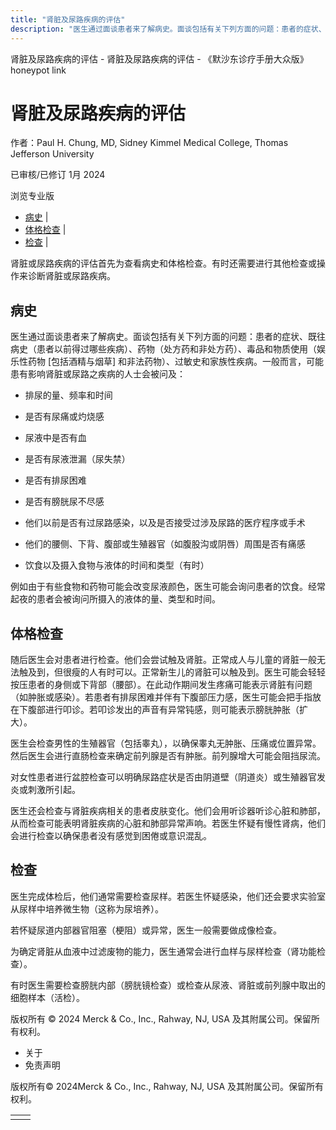 ```yaml
---
title: "肾脏及尿路疾病的评估"
description: "医生通过面谈患者来了解病史。面谈包括有关下列方面的问题：患者的症状、既往病史（患者以前得过哪些疾病）、药物（处方药和非处方药）、毒品和物质使用（娱乐性药物 \\[包括酒精与烟草\\] 和非法药物）、过敏史和家族性疾病。一般而言，可能患有影响肾脏或尿路之疾病的人士会被问及："
---
```


﻿肾脏及尿路疾病的评估 \- 肾脏及尿路疾病的评估 \- 《默沙东诊疗手册大众版》 honeypot link

# 肾脏及尿路疾病的评估

作者：Paul H. Chung, MD, Sidney Kimmel Medical College, Thomas Jefferson University

已审核/已修订 1月 2024

浏览专业版

- [病史](#病史_v12804568_zh) \|
- [体格检查](#体格检查_v12804589_zh) \|
- [检查](#检查_v12804595_zh) \|

肾脏或尿路疾病的评估首先为查看病史和体格检查。有时还需要进行其他检查或操作来诊断肾脏或尿路疾病。

## 病史

医生通过面谈患者来了解病史。面谈包括有关下列方面的问题：患者的症状、既往病史（患者以前得过哪些疾病）、药物（处方药和非处方药）、毒品和物质使用（娱乐性药物 \[包括酒精与烟草\] 和非法药物）、过敏史和家族性疾病。一般而言，可能患有影响肾脏或尿路之疾病的人士会被问及：

- 排尿的量、频率和时间

- 是否有尿痛或灼烧感

- 尿液中是否有血

- 是否有尿液泄漏（尿失禁）

- 是否有排尿困难

- 是否有膀胱尿不尽感

- 他们以前是否有过尿路感染，以及是否接受过涉及尿路的医疗程序或手术

- 他们的腰侧、下背、腹部或生殖器官（如腹股沟或阴唇）周围是否有痛感

- 饮食以及摄入食物与液体的时间和类型（有时）


例如由于有些食物和药物可能会改变尿液颜色，医生可能会询问患者的饮食。经常起夜的患者会被询问所摄入的液体的量、类型和时间。

## 体格检查

随后医生会对患者进行检查。他们会尝试触及肾脏。正常成人与儿童的肾脏一般无法触及到，但很瘦的人有时可以。正常新生儿的肾脏可以触及到。医生可能会轻轻按压患者的身侧或下背部（腰部）。在此动作期间发生疼痛可能表示肾脏有问题（如肿胀或感染）。若患者有排尿困难并伴有下腹部压力感，医生可能会把手指放在下腹部进行叩诊。若叩诊发出的声音有异常钝感，则可能表示膀胱肿胀（扩大）。

医生会检查男性的生殖器官（包括睾丸），以确保睾丸无肿胀、压痛或位置异常。然后医生会进行直肠检查来确定前列腺是否有肿胀。前列腺增大可能会阻挡尿流。

对女性患者进行盆腔检查可以明确尿路症状是否由阴道壁（阴道炎）或生殖器官发炎或刺激所引起。

医生还会检查与肾脏疾病相关的患者皮肤变化。他们会用听诊器听诊心脏和肺部，从而检查可能表明肾脏疾病的心脏和肺部异常声响。若医生怀疑有慢性肾病，他们会进行检查以确保患者没有感觉到困倦或意识混乱。

## 检查

医生完成体检后，他们通常需要检查尿样。若医生怀疑感染，他们还会要求实验室从尿样中培养微生物（这称为尿培养）。

若怀疑尿道内部器官阻塞（梗阻）或异常，医生一般需要做成像检查。

为确定肾脏从血液中过滤废物的能力，医生通常会进行血样与尿样检查（肾功能检查）。

有时医生需要检查膀胱内部（膀胱镜检查）或检查从尿液、肾脏或前列腺中取出的细胞样本（活检）。



版权所有 © 2024
Merck & Co., Inc., Rahway, NJ, USA 及其附属公司。保留所有权利。

- 关于
- 免责声明

版权所有© 2024Merck & Co., Inc., Rahway, NJ, USA 及其附属公司。保留所有权利。

|     |     |
| --- | --- |
|  |  |
